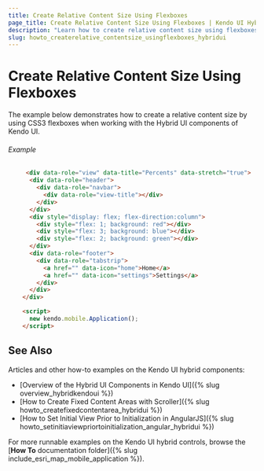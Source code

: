 ```yaml
---
title: Create Relative Content Size Using Flexboxes
page_title: Create Relative Content Size Using Flexboxes | Kendo UI Hybrid Components
description: "Learn how to create relative content size using flexboxes when working with the Hybrid UI components of Kendo UI."
slug: howto_createrelative_contentsize_usingflexboxes_hybridui
---
```


# Create Relative Content Size Using Flexboxes



The example below demonstrates how to create a relative content size by using CSS3 flexboxes when working with the Hybrid UI components of Kendo UI.

###### Example

```html
     <div data-role="view" data-title="Percents" data-stretch="true">
      <div data-role="header">
        <div data-role="navbar">
          <div data-role="view-title"></div>
        </div>
      </div>
      <div style="display: flex; flex-direction:column">
        <div style="flex: 1; background: red"></div>
        <div style="flex: 3; background: blue"></div>
        <div style="flex: 2; background: green"></div>
      </div>
      <div data-role="footer">
        <div data-role="tabstrip">
          <a href="" data-icon="home">Home</a>
          <a href="" data-icon="settings">Settings</a>
        </div>
      </div>
    </div>

    <script>
      new kendo.mobile.Application();
    </script>
```

## See Also

Articles and other how-to examples on the Kendo UI hybrid components:

* [Overview of the Hybrid UI Components in Kendo UI]({% slug overview_hybridkendoui %})
* [How to Create Fixed Content Areas with Scroller]({% slug howto_createfixedcontentarea_hybridui %})
* [How to Set Initial View Prior to Initialization in AngularJS]({% slug howto_setinitiaviewpriortoinitialization_angular_hybridui %})

For more runnable examples on the Kendo UI hybrid controls, browse the [**How To** documentation folder]({% slug include_esri_map_mobile_application %}).
